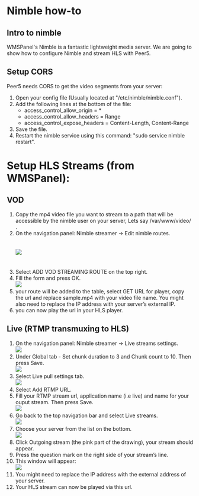 # Nimble how-to

## Intro to nimble
WMSPanel's Nimble is a fantastic lightweight media server.
We are going to show how to configure Nimble and stream HLS with Peer5.




## Setup CORS 
Peer5 needs CORS to get the video segments from your server:

1. Open your config file (Usually located at "/etc/nimble/nimble.conf").
2. Add the following lines at the bottom of the file:
	+ access_control_allow_origin = *
	+ access_control_allow_headers = Range
	+ access_control_expose_headers = Content-Length, Content-Range
3. Save the file.
4. Restart the nimble service using this command: "sudo service nimble restart".



# Setup HLS Streams (from WMSPanel):




## VOD
1. Copy the mp4 video file you want to stream to a path that will be accessible by the nimble user on your server, Lets say /var/www/video/ .
2. On the navigation panel: Nimble streamer -> Edit nimble routes.
	<br/><br/><br/>
	![](https://github.com/Peer5/mkdocs-base/blob/master/docs/Guides/images/nimble/image01.png?raw=true)
	<br/><br/><br/>
3. Select ADD VOD STREAMING ROUTE on the top right.
4. Fill the form and press OK.
	<br/>
	![](https://github.com/Peer5/mkdocs-base/blob/master/docs/Guides/images/nimble/image00.png?raw=true)
	<br/>
5. your route will be added to the table, select GET URL for player, copy the url and replace sample.mp4 with your video file name. You might also need to replace the IP address with your server’s external IP.
6. you can now play the url in your HLS player.




## Live (RTMP transmuxing to HLS)

1. On the navigation panel: Nimble streamer -> Live streams settings.
	<br/>
	![](https://github.com/Peer5/mkdocs-base/blob/master/docs/Guides/images/nimble/image03.png?raw=true)
	<br/>
2. Under Global tab -  Set chunk duration to 3 and Chunk count to 10. Then press Save.
	<br/>
	![](https://github.com/Peer5/mkdocs-base/blob/master/docs/Guides/images/nimble/image06.png?raw=true)
	<br/>
3. Select Live pull settings tab.
	<br/>
	![](https://github.com/Peer5/mkdocs-base/blob/master/docs/Guides/images/nimble/image05.png?raw=true)
	<br/>
4. Select Add RTMP URL.
5. Fill your RTMP stream url, application name (i.e live) and name for your ouput stream. Then press Save.
	<br/>
	![](https://github.com/Peer5/mkdocs-base/blob/master/docs/Guides/images/nimble/image07.png?raw=true)
	<br/>
6. Go back to the top navigation bar and select Live streams.
	<br/>
	![](https://github.com/Peer5/mkdocs-base/blob/master/docs/Guides/images/nimble/image04.png?raw=true)
	<br/>
7. Choose your server from the list on the bottom.
	<br/>
	![](https://github.com/Peer5/mkdocs-base/blob/master/docs/Guides/images/nimble/image08.png?raw=true)
	<br/>
8. Click Outgoing stream (the pink part of the drawing), your stream should appear.
9. Press the question mark on the right side of your stream’s line.
10. This window will appear:
	<br/>
	![](https://github.com/Peer5/mkdocs-base/blob/master/docs/Guides/images/nimble/image02.png?raw=true)
	<br/>
11. You might need to replace the IP address with the external address of your server.
12. Your HLS stream can now be played via this url.

